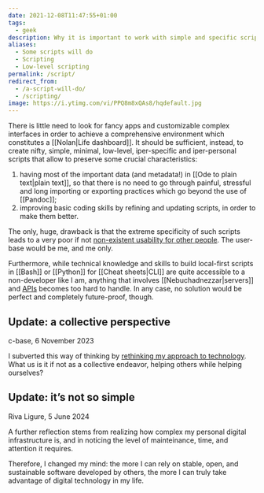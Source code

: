 ```yaml
---
date: 2021-12-08T11:47:55+01:00
tags:
  - geek
description: Why it is important to work with simple and specific scripts rather than dealing with complex extensive software
aliases:
  - Some scripts will do
  - Scripting
  - Low-level scripting
permalink: /script/
redirect_from:
  - /a-script-will-do/
  - /scripting/
image: https://i.ytimg.com/vi/PPQ8m8xQAs8/hqdefault.jpg
---
```

There is little need to look for fancy apps and customizable complex interfaces in order to achieve a comprehensive environment which constitutes a [[Nolan|Life dashboard]]. It should be sufficient, instead, to create nifty, simple, minimal, low-level, iper-specific and iper-personal scripts that allow to preserve some crucial characteristics:
1. having most of the important data (and metadata!) in [[Ode to plain text|plain text]], so that there is no need to go through painful, stressful and long importing or exporting practices which go beyond the use of [[Pandoc]];
2. improving basic coding skills by refining and updating scripts, in order to make them better.

The only, huge, drawback is that the extreme specificity of such scripts leads to a very poor if not <u>non-existent usability for other people</u>. The user-base would be me, and me only.

Furthermore, while technical knowledge and skills to build local-first scripts in [[Bash]] or [[Python]] for [[Cheat sheets|CLI]] are quite accessible to a non-developer like I am, anything that involves [[Nebuchadnezzar|servers]] and [APIs](https://en.wikipedia.org/wiki/API 'API on Wikipedia') becomes too hard to handle. In any case, no solution would be perfect and completely future-proof, though.

## Update: a collective perspective

<p class='date'>c-base, <time datetime='2023-11-06T19:42:00+01:00'>6 November 2023</time></p>

I subverted this way of thinking by [rethinking my approach to technology](/v2/ 'Rethinking my space'). What us is it if not as a collective endeavor, helping others while helping ourselves?

## Update: it’s not so simple

<p class='date'>Riva Ligure, <time datetime='2024-06-05T15:07:39+02:00'>5 June 2024</time></p>

A further reflection stems from realizing how complex my personal digital infrastructure is, and in noticing the level of mainteinance, time, and attention it requires.

Therefore, I changed my mind: the more I can rely on stable, open, and sustainable software developed by others, the more I can truly take advantage of digital technology in my life.


